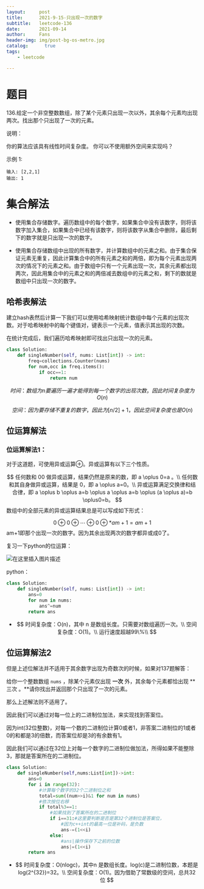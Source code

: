 ```yaml
---
layout:     post
title:      2021-9-15-只出现一次的数字
subtitle:   leetcode-136
date:       2021-09-14
author:     Fans
header-img: img/post-bg-os-metro.jpg
catalog: 	  true
tags:
    - leetcode

---
```


# 题目

136.给定一个非空整数数组，除了某个元素只出现一次以外，其余每个元素均出现两次。找出那个只出现了一次的元素。

说明：

你的算法应该具有线性时间复杂度。 你可以不使用额外空间来实现吗？

示例 1:

```
输入: [2,2,1]
输出: 1
```

# 集合解法

- 使用集合存储数字。遍历数组中的每个数字，如果集合中没有该数字，则将该数字加入集合，如果集合中已经有该数字，则将该数字从集合中删除，最后剩下的数字就是只出现一次的数字。

- 使用集合存储数组中出现的所有数字，并计算数组中的元素之和。由于集合保证元素无重复，因此计算集合中的所有元素之和的两倍，即为每个元素出现两次的情况下的元素之和。由于数组中只有一个元素出现一次，其余元素都出现两次，因此用集合中的元素之和的两倍减去数组中的元素之和，剩下的数就是数组中只出现一次的数字。

## 哈希表解法

建立hash表然后计算一下我们可以使用哈希映射统计数组中每个元素的出现次数。对于哈希映射中的每个键值对，键表示一个元素，值表示其出现的次数。

在统计完成后，我们遍历哈希映射即可找出只出现一次的元素。

```python
class Solution:
    def singleNumber(self, nums: List[int]) -> int:
        freq=collections.Counter(nums)
        for num,occ in freq.items():
            if occ==1:
                return num
```

$$
时间：数组为n要遍历一遍才能得到每一个数字的出现次数，因此时间复杂度为O(n)
$$

$$
空间：因为要存储不重复的数字，因此为[n/2]+1，因此空间复杂度也是O(n)​
$$



## 位运算解法

### 位运算解法1：

对于这道题，可使用异或运算⊕。异或运算有以下三个性质。

$$
任何数和 00 做异或运算，结果仍然是原来的数，即 a \oplus 0=a 。\\
任何数和其自身做异或运算，结果是 0，即 a \oplus a=0。\\
异或运算满足交换律和结合律，即 a \oplus b \oplus a=b \oplus a \oplus a=b \oplus (a \oplus a)=b \oplus0=b。
$$
数组中的全部元素的异或运算结果总是可以写成如下形式：

$$
0⊕0⊕⋯⊕0⊕*am+1=am+1
$$
am+1​即那个出现一次的数字。因为其余出现两次的数字都异或成0了。

复习一下python的位运算：

![在这里插入图片描述](https://img-blog.csdnimg.cn/4d6894a2270444f89616267b7a5b950f.png?x-oss-process=image/watermark,type_ZHJvaWRzYW5zZmFsbGJhY2s,shadow_50,text_Q1NETiBA5peg5p6S,size_20,color_FFFFFF,t_70,g_se,x_16)

python：

```python
class Solution:
    def singleNumber(self, nums: List[int]) -> int:
        ans=0
        for num in nums:
            ans^=num
        return ans
```



- $$
  时间复杂度：O(n)，其中 n 是数组长度。只需要对数组遍历一次。\\
  空间复杂度：O(1)。\\
  运行速度超越99\%\\
  $$

  

## 位运算解法2

但是上述位解法并不适用于其余数字出现为奇数次的时候，如果对137题解答：

给你一个整数数组 `nums` ，除某个元素仅出现 **一次** 外，其余每个元素都恰出现 **三次 。**请你找出并返回那个只出现了一次的元素。

那么上述解法则不适用了。

因此我们可以通过对每一位上的二进制位加法，来实现找到答案位。

因为int(32位整数)，对每一个数的二进制位计算0或者1，非答案二进制位的1或者0的和都是3的倍数，而答案位却是3的有余数有1。

因此我们可以通过在32位上对每一个数字的二进制位做加法，所得如果不能整除3，那就是答案所在的二进制位。

```python
class Solution:
    def singleNumber(self,nums:List[int])->int:
        ans=0
        for i in range(32):
            #计算每个数字的32个二进制位之和
            total=sum((num>>i)&1 for num in nums)
            #依次按位右移
            if total%3==1:
                #如果找到了答案所在的二进制位
                if i==31:#这里要判断是否是第32个进制位是答案位，
                    #因为c++int的最高一位是补码，是负数
                    ans-=(1<<i)
                else:
                    #ans|操作保存下之前的位数
                    ans|=(1<<i)
        return ans
```

- $$
  时间复杂度：O(nlogc)，其中n 是数组长度。log(c)是二进制位数，本题是log(2^{32})=32。\\
  空间复杂度：O(1)。因为借助了常数级的空间，总共32位
  $$

  


